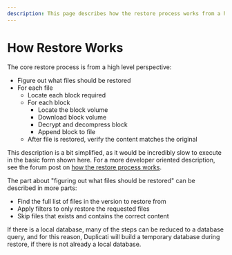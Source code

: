 ```yaml
---
description: This page describes how the restore process works from a high level
---
```


# How Restore Works

The core restore process is from a high level perspective:

* Figure out what files should be restored
* For each file
  * Locate each block required
  * For each block
    * Locate the block volume
    * Download block volume
    * Decrypt and decompress block
    * Append block to file
  * After file is restored, verify the content matches the original

This description is a bit simplified, as it would be incredibly slow to execute in the basic form shown here. For a more developer oriented description, see the forum post on [how the restore process works](https://forum.duplicati.com/t/how-the-restore-process-works/17684).

The part about "figuring out what files should be restored" can be described in more parts:

* Find the full list of files in the version to restore from
* Apply filters to only restore the requested files
* Skip files that exists and contains the correct content

If there is a local database, many of the steps can be reduced to a database query, and for this reason, Duplicati will build a temporary database during restore, if there is not already a local database.
